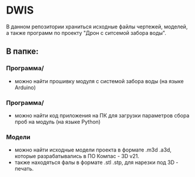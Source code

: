 # DWIS

В данном репозитории храниться исходные файлы чертежей, моделей, а также программ по проекту "Дрон с ситсемой забора воды".

## В папке:
 ### Программа/ 
- можно найти прошивку модуля с системой забора воды (на языке Arduino)
 ### Программа/ 
- можно найти код приложения на ПК для загрузки параметров сбора проб на модуль (на языке Python)
 ### Модели
- можно найти исходные модели проекта в формате .m3d .a3d, которые разрабатывались в ПО Компас - 3D v21.
- также находяться фалы в формате .stl .stp, для нарезки под 3D - печать.
